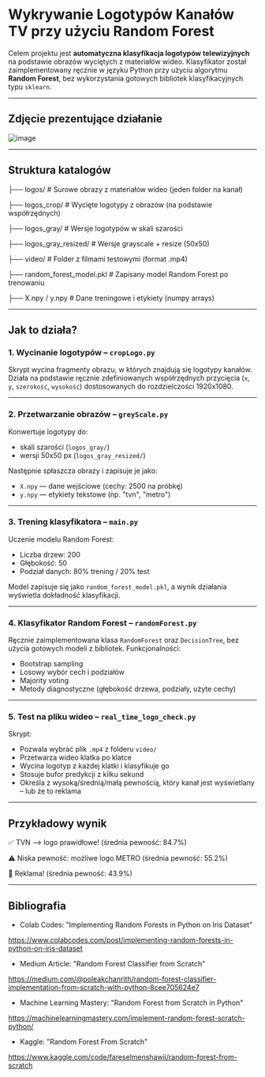 # Wykrywanie Logotypów Kanałów TV przy użyciu Random Forest



Celem projektu jest **automatyczna klasyfikacja logotypów telewizyjnych** na podstawie obrazów wyciętych z materiałów wideo. Klasyfikator został zaimplementowany ręcznie w języku Python przy użyciu algorytmu **Random Forest**, bez wykorzystania gotowych bibliotek klasyfikacyjnych typu `sklearn`.

---
## Zdjęcie prezentujące działanie
![image](https://github.com/user-attachments/assets/2cbb926a-9a82-4fa8-91d7-0f8ec791f38f)

---

## Struktura katalogów
├── logos/ # Surowe obrazy z materiałów wideo (jeden folder na kanał)

├── logos_crop/ # Wycięte logotypy z obrazów (na podstawie współrzędnych)

├── logos_gray/ # Wersje logotypów w skali szarości

├── logos_gray_resized/ # Wersje grayscale + resize (50x50)

├── video/ # Folder z filmami testowymi (format .mp4)

├── random_forest_model.pkl # Zapisany model Random Forest po trenowaniu

├── X.npy / y.npy # Dane treningowe i etykiety (numpy arrays)


---

## Jak to działa?

### 1. Wycinanie logotypów – `cropLogo.py`
Skrypt wycina fragmenty obrazu, w których znajdują się logotypy kanałów. Działa na podstawie ręcznie zdefiniowanych współrzędnych przycięcia (`x`, `y`, `szerokość`, `wysokość`) dostosowanych do rozdzielczości 1920x1080.

---

### 2. Przetwarzanie obrazów – `greyScale.py`
Konwertuje logotypy do:
- skali szarości (`logos_gray/`)
- wersji 50x50 px (`logos_gray_resized/`)

Następnie spłaszcza obrazy i zapisuje je jako:
- `X.npy` — dane wejściowe (cechy: 2500 na próbkę)
- `y.npy` — etykiety tekstowe (np. "tvn", "metro")

---

### 3. Trening klasyfikatora – `main.py`
Uczenie modelu Random Forest:
- Liczba drzew: 200
- Głębokość: 50
- Podział danych: 80% trening / 20% test

Model zapisuje się jako `random_forest_model.pkl`, a wynik działania wyświetla dokładność klasyfikacji.

---

### 4. Klasyfikator Random Forest – `randomForest.py`
Ręcznie zaimplementowana klasa `RandomForest` oraz `DecisionTree`, bez użycia gotowych modeli z bibliotek. Funkcjonalności:
- Bootstrap sampling
- Losowy wybór cech i podziałów
- Majority voting
- Metody diagnostyczne (głębokość drzewa, podziały, użyte cechy)

---

### 5. Test na pliku wideo – `real_time_logo_check.py`
Skrypt:
- Pozwala wybrać plik `.mp4` z folderu `video/`
- Przetwarza wideo klatka po klatce
- Wycina logotyp z każdej klatki i klasyfikuje go
- Stosuje bufor predykcji z kilku sekund
- Określa z wysoką/średnią/małą pewnością, który kanał jest wyświetlany – lub że to reklama

---

## Przykładowy wynik
✅ TVN --> logo prawidłowe! (średnia pewność: 84.7%)

⚠️ Niska pewność: możliwe logo METRO (średnia pewność: 55.2%)

🎥 Reklama! (średnia pewność: 43.9%)

---

## Bibliografia
- Colab Codes: "Implementing Random Forests in Python on Iris Dataset"

https://www.colabcodes.com/post/implementing-random-forests-in-python-on-iris-dataset
- Medium Article: "Random Forest Classifier from Scratch"

https://medium.com/@poleakchanrith/random-forest-classifier-implementation-from-scratch-with-python-8cee705624e7
- Machine Learning Mastery: "Random Forest from Scratch in Python" 

https://machinelearningmastery.com/implement-random-forest-scratch-python/
- Kaggle: "Random Forest From Scratch"

https://www.kaggle.com/code/fareselmenshawii/random-forest-from-scratch
